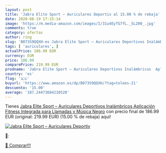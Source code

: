 ```yaml
---
layout: post
title: 'Jabra Elite Sport – Auriculares Deportiv al 15.00 % de rebaja'
date: 2020-08-19 17:15:14
image: 'https://m.media-amazon.com/images/I/31u4EyTG7fL._SL200_.jpg'
comments: true
category: ofertas
author: ring
slug: 'B073S9QQXH-es Jabra Elite Sport – Auriculares Deportivos Inalámbricos...'
tags: [ 'auriculares', ]
actualPrice: 186.99 EUR
currency: EUR
price: 186.99
comparePrice: 219.99 EUR
prodname: 'Jabra Elite Sport – Auriculares Deportivos Inalámbricos  Aplicación Fitness Integrada para Llamadas y Música  Negro'
country: 'es'
flag: '🇪🇸'
buyurl: 'https://www.amazon.es/dp/B073S9QQXH/?tag=tolees-21'
descuento: '15.00'
average: '187.24473684210528'
---
```


Tienes [Jabra Elite Sport – Auriculares Deportivos Inalámbricos  Aplicación Fitness Integrada para Llamadas y Música  Negro](https://www.amazon.es/dp/B073S9QQXH/?tag=tolees-21) con precio final de  186.99 EUR (original: 219.99 EUR) (15.00 %  de rebaja) aqui!

[![Jabra Elite Sport – Auriculares Deportiv](https://m.media-amazon.com/images/I/31u4EyTG7fL._SL200_.jpg)](https://www.amazon.es/dp/B073S9QQXH/?tag=tolees-21)

🔎:


[🛒 Comprar!!!](https://www.amazon.es/dp/B073S9QQXH/?tag=tolees-21)
